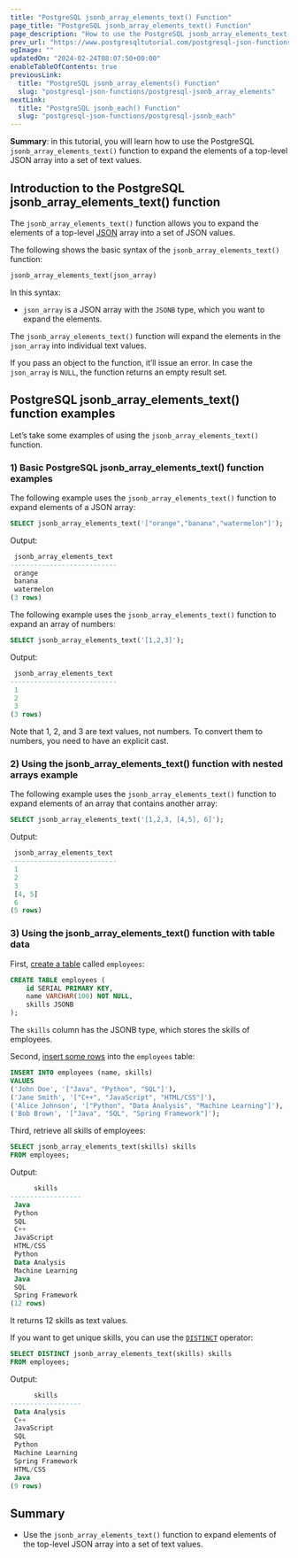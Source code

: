 ```yaml
---
title: "PostgreSQL jsonb_array_elements_text() Function"
page_title: "PostgreSQL jsonb_array_elements_text() Function"
page_description: "How to use the PostgreSQL jsonb_array_elements_text() function to expand the elements of a top-level JSON array into a set of text values."
prev_url: "https://www.postgresqltutorial.com/postgresql-json-functions/postgresql-jsonb_array_elements_text/"
ogImage: ""
updatedOn: "2024-02-24T08:07:50+00:00"
enableTableOfContents: true
previousLink: 
  title: "PostgreSQL jsonb_array_elements() Function"
  slug: "postgresql-json-functions/postgresql-jsonb_array_elements"
nextLink: 
  title: "PostgreSQL jsonb_each() Function"
  slug: "postgresql-json-functions/postgresql-jsonb_each"
---
```





**Summary**: in this tutorial, you will learn how to use the PostgreSQL `jsonb_array_elements_text()` function to expand the elements of a top\-level JSON array into a set of text values.


## Introduction to the PostgreSQL jsonb\_array\_elements\_text() function

The `jsonb_array_elements_text()` function allows you to expand the elements of a top\-level [JSON](../postgresql-tutorial/postgresql-json) array into a set of JSON values.

The following shows the basic syntax of the `jsonb_array_elements_text()` function:


```sql
jsonb_array_elements_text(json_array)
```
In this syntax:

* `json_array` is a JSON array with the `JSONB` type, which you want to expand the elements.

The `jsonb_array_elements_text()` function will expand the elements in the `json_array` into individual text values.

If you pass an object to the function, it’ll issue an error. In case the `json_array` is `NULL`, the function returns an empty result set.


## PostgreSQL jsonb\_array\_elements\_text() function examples

Let’s take some examples of using the `jsonb_array_elements_text()` function.


### 1\) Basic PostgreSQL jsonb\_array\_elements\_text() function examples

The following example uses the `jsonb_array_elements_text()` function to expand elements of a JSON array:


```sql
SELECT jsonb_array_elements_text('["orange","banana","watermelon"]');
```
Output:


```sql
 jsonb_array_elements_text
---------------------------
 orange
 banana
 watermelon
(3 rows)
```
The following example uses the `jsonb_array_elements_text()` function to expand an array of numbers:


```sql
SELECT jsonb_array_elements_text('[1,2,3]');
```
Output:


```sql
 jsonb_array_elements_text
---------------------------
 1
 2
 3
(3 rows)
```
Note that 1, 2, and 3 are text values, not numbers. To convert them to numbers, you need to have an explicit cast.


### 2\) Using the jsonb\_array\_elements\_text() function with nested arrays example

The following example uses the `jsonb_array_elements_text()` function to expand elements of an array that contains another array:


```sql
SELECT jsonb_array_elements_text('[1,2,3, [4,5], 6]');
```
Output:


```sql
 jsonb_array_elements_text
---------------------------
 1
 2
 3
 [4, 5]
 6
(5 rows)
```

### 3\) Using the jsonb\_array\_elements\_text() function with table data

First, [create a table](../postgresql-tutorial/postgresql-create-table) called `employees`:


```sql
CREATE TABLE employees (
    id SERIAL PRIMARY KEY,
    name VARCHAR(100) NOT NULL,
    skills JSONB
);
```
The `skills` column has the JSONB type, which stores the skills of employees.

Second, [insert some rows](../postgresql-tutorial/postgresql-insert-multiple-rows) into the `employees` table:


```sql
INSERT INTO employees (name, skills) 
VALUES
('John Doe', '["Java", "Python", "SQL"]'),
('Jane Smith', '["C++", "JavaScript", "HTML/CSS"]'),
('Alice Johnson', '["Python", "Data Analysis", "Machine Learning"]'),
('Bob Brown', '["Java", "SQL", "Spring Framework"]');
```
Third, retrieve all skills of employees:


```sql
SELECT jsonb_array_elements_text(skills) skills
FROM employees;
```
Output:


```sql
      skills
------------------
 Java
 Python
 SQL
 C++
 JavaScript
 HTML/CSS
 Python
 Data Analysis
 Machine Learning
 Java
 SQL
 Spring Framework
(12 rows)
```
It returns 12 skills as text values.

If you want to get unique skills, you can use the [`DISTINCT`](../postgresql-tutorial/postgresql-select-distinct) operator:


```sql
SELECT DISTINCT jsonb_array_elements_text(skills) skills
FROM employees;
```
Output:


```sql
      skills
------------------
 Data Analysis
 C++
 JavaScript
 SQL
 Python
 Machine Learning
 Spring Framework
 HTML/CSS
 Java
(9 rows)
```

## Summary

* Use the `jsonb_array_elements_text()` function to expand elements of the top\-level JSON array into a set of text values.

